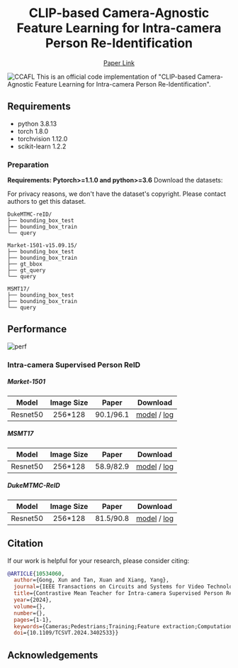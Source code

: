 <p align="center">
  <h1 align="center">CLIP-based Camera-Agnostic Feature Learning for Intra-camera Person Re-Identification</h1>
<p align="center">
  <a href="https://arxiv.org/abs/2409.19563" rel="external nofollow noopener" target="_blank">Paper Link</a>

![CCAFL](imgs/framework.png)
This is an official code implementation of "CLIP-based Camera-Agnostic Feature Learning for Intra-camera Person Re-Identification".


## Requirements
- python 3.8.13
- torch 1.8.0
- torchvision 1.12.0
- scikit-learn 1.2.2


### Preparation

**Requirements: Pytorch>=1.1.0 and python>=3.6**
Download the datasets:

For privacy reasons, we don't have the dataset's copyright. Please contact authors to get this dataset.

```
DukeMTMC-reID/
├── bounding_box_test
├── bounding_box_train
└── query

Market-1501-v15.09.15/
├── bounding_box_test
├── bounding_box_train
├── gt_bbox
├── gt_query
└── query

MSMT17/
├── bounding_box_test
├── bounding_box_train
└── query

```

## Performance

![perf](assets/perf.png)

### Intra-camera Supervised Person ReID

##### Market-1501
| Model         | Image Size|Paper | Download |
| :------:      | :------: |:------: |:------: |
| Resnet50      | 256*128 |90.1/96.1 |[model](https://drive.google.com/drive/folders/1boQ_TMP--TCVJydOOmggkMZDwCTS5CL-?usp=drive_link) / [log](https://drive.google.com/drive/folders/1boQ_TMP--TCVJydOOmggkMZDwCTS5CL-?usp=drive_link)|

##### MSMT17
| Model         | Image Size|Paper | Download |
| :------:      | :------: |:------: |:------: |
| Resnet50      | 256*128 |58.9/82.9 |[model](https://drive.google.com/drive/folders/1qIdEnHg5wOKY-yZ7NIkZt7Vlp9ZMNM0o?usp=drive_link) / [log](https://drive.google.com/drive/folders/1qIdEnHg5wOKY-yZ7NIkZt7Vlp9ZMNM0o?usp=drive_link)|

##### DukeMTMC-ReID
| Model         | Image Size|Paper | Download |
| :------:      | :------: |:------: |:------: |
| Resnet50      | 256*128 |81.5/90.8 |[model](https://drive.google.com/drive/folders/1boQ_TMP--TCVJydOOmggkMZDwCTS5CL-?usp=drive_link) / [log](https://drive.google.com/drive/folders/1boQ_TMP--TCVJydOOmggkMZDwCTS5CL-?usp=drive_link)|

## Citation
If our work is helpful for your research, please consider citing:
```bibtex
@ARTICLE{10534060,
  author={Gong, Xun and Tan, Xuan and Xiang, Yang},
  journal={IEEE Transactions on Circuits and Systems for Video Technology}, 
  title={Contrastive Mean Teacher for Intra-camera Supervised Person Re-Identification}, 
  year={2024},
  volume={},
  number={},
  pages={1-1},
  keywords={Cameras;Pedestrians;Training;Feature extraction;Computational modeling;Lighting;Data models;Intra-camera supervision;Mean Teacher;Contrastive learning;Person re-identification},
  doi={10.1109/TCSVT.2024.3402533}}
```


## Acknowledgements


